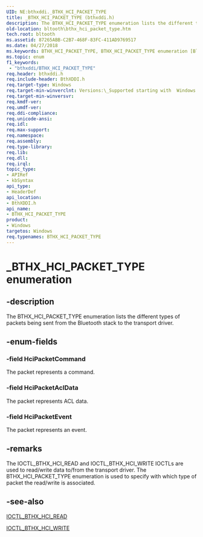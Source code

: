 ```yaml
---
UID: NE:bthxddi._BTHX_HCI_PACKET_TYPE
title: _BTHX_HCI_PACKET_TYPE (bthxddi.h)
description: The BTHX_HCI_PACKET_TYPE enumeration lists the different types of packets being sent from the Bluetooth stack to the transport driver.
old-location: bltooth\bthx_hci_packet_type.htm
tech.root: bltooth
ms.assetid: 87265ABB-C2B7-468F-83FC-411AD9769517
ms.date: 04/27/2018
ms.keywords: BTHX_HCI_PACKET_TYPE, BTHX_HCI_PACKET_TYPE enumeration [Bluetooth Devices], HciPacketAclData, HciPacketCommand, HciPacketEvent, _BTHX_HCI_PACKET_TYPE, bltooth.bthx_hci_packet_type, bthxddi/BTHX_HCI_PACKET_TYPE, bthxddi/HciPacketAclData, bthxddi/HciPacketCommand, bthxddi/HciPacketEvent
ms.topic: enum
f1_keywords:
 - "bthxddi/BTHX_HCI_PACKET_TYPE"
req.header: bthxddi.h
req.include-header: BthXDDI.h
req.target-type: Windows
req.target-min-winverclnt: Versions:\_Supported starting with  Windows 8.
req.target-min-winversvr: 
req.kmdf-ver: 
req.umdf-ver: 
req.ddi-compliance: 
req.unicode-ansi: 
req.idl: 
req.max-support: 
req.namespace: 
req.assembly: 
req.type-library: 
req.lib: 
req.dll: 
req.irql: 
topic_type:
- APIRef
- kbSyntax
api_type:
- HeaderDef
api_location:
- BthXDDI.h
api_name:
- BTHX_HCI_PACKET_TYPE
product:
- Windows
targetos: Windows
req.typenames: BTHX_HCI_PACKET_TYPE
---
```


# _BTHX_HCI_PACKET_TYPE enumeration


## -description


The BTHX_HCI_PACKET_TYPE enumeration lists the different types of packets being sent from the Bluetooth stack to the transport driver.


## -enum-fields




### -field HciPacketCommand

The packet represents a command.


### -field HciPacketAclData

The packet represents ACL data.


### -field HciPacketEvent

The packet represents an event.


## -remarks



The IOCTL_BTHX_HCI_READ and IOCTL_BTHX_HCI_WRITE IOCTLs are used to read/write data to/from the transport driver. The BTHX_HCI_PACKET_TYPE enumeration is used to specify with which type of packet the read/write is associated.




## -see-also




<a href="https://docs.microsoft.com/windows-hardware/drivers/ddi/content/bthxddi/ni-bthxddi-ioctl_bthx_read_hci">IOCTL_BTHX_HCI_READ</a>



<a href="https://docs.microsoft.com/windows-hardware/drivers/ddi/content/bthxddi/ni-bthxddi-ioctl_bthx_write_hci">IOCTL_BTHX_HCI_WRITE</a>
 

 

